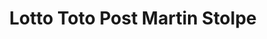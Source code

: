 ---
title: "Lotto Toto Post Martin Stolpe"
url: /dortmund/lotto-toto-post-martin-stolpe/
shop: Lotterie
---